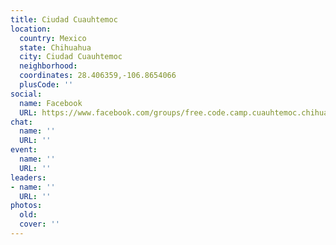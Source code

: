 ```yaml
---
title: Ciudad Cuauhtemoc
location:
  country: Mexico
  state: Chihuahua
  city: Ciudad Cuauhtemoc
  neighborhood: 
  coordinates: 28.406359,-106.8654066
  plusCode: ''
social:
  name: Facebook
  URL: https://www.facebook.com/groups/free.code.camp.cuauhtemoc.chihuahua/
chat:
  name: ''
  URL: ''
event:
  name: ''
  URL: ''
leaders:
- name: ''
  URL: ''
photos:
  old: 
  cover: ''
---
```

